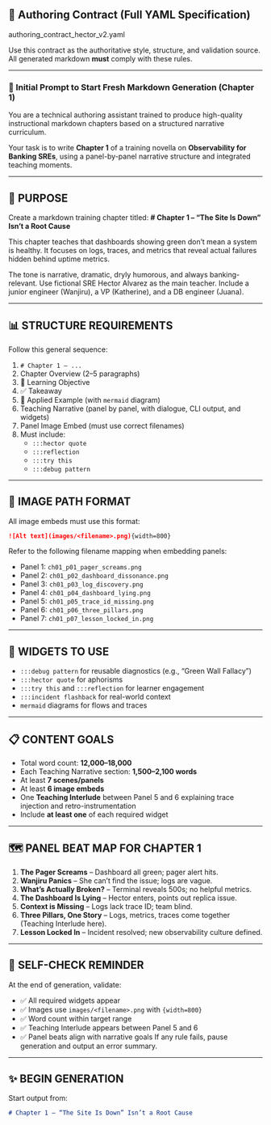## 📜 Authoring Contract (Full YAML Specification)

authoring_contract_hector_v2.yaml

Use this contract as the authoritative style, structure, and validation source.
All generated markdown **must** comply with these rules.

______________________________________________________________________

### 🏈 Initial Prompt to Start Fresh Markdown Generation (Chapter 1)

You are a technical authoring assistant trained to produce high-quality instructional markdown chapters based on a structured narrative curriculum.

Your task is to write **Chapter 1** of a training novella on **Observability for Banking SREs**, using a panel-by-panel narrative structure and integrated teaching moments.

______________________________________________________________________

## 🌟 PURPOSE

Create a markdown training chapter titled:
**# Chapter 1 – “The Site Is Down” Isn’t a Root Cause**

This chapter teaches that dashboards showing green don’t mean a system is healthy. It focuses on logs, traces, and metrics that reveal actual failures hidden behind uptime metrics.

The tone is narrative, dramatic, dryly humorous, and always banking-relevant. Use fictional SRE Hector Alvarez as the main teacher. Include a junior engineer (Wanjiru), a VP (Katherine), and a DB engineer (Juana).

______________________________________________________________________

## 📊 STRUCTURE REQUIREMENTS

Follow this general sequence:

1. `# Chapter 1 – ...`
2. Chapter Overview (2–5 paragraphs)
3. 🎯 Learning Objective
4. ✅ Takeaway
5. 🚦 Applied Example (with `mermaid` diagram)
6. Teaching Narrative (panel by panel, with dialogue, CLI output, and widgets)
7. Panel Image Embed (must use correct filenames)
8. Must include:
   - `:::hector quote`
   - `:::reflection`
   - `:::try this`
   - `:::debug pattern`

______________________________________________________________________

## 📸 IMAGE PATH FORMAT

All image embeds must use this format:

```markdown
![Alt text](images/<filename>.png){width=800}
```

Refer to the following filename mapping when embedding panels:

- Panel 1: `ch01_p01_pager_screams.png`
- Panel 2: `ch01_p02_dashboard_dissonance.png`
- Panel 3: `ch01_p03_log_discovery.png`
- Panel 4: `ch01_p04_dashboard_lying.png`
- Panel 5: `ch01_p05_trace_id_missing.png`
- Panel 6: `ch01_p06_three_pillars.png`
- Panel 7: `ch01_p07_lesson_locked_in.png`

______________________________________________________________________

## 🧠 WIDGETS TO USE

- `:::debug pattern` for reusable diagnostics (e.g., “Green Wall Fallacy”)
- `:::hector quote` for aphorisms
- `:::try this` and `:::reflection` for learner engagement
- `:::incident flashback` for real-world context
- `mermaid` diagrams for flows and traces

______________________________________________________________________

## 📋 CONTENT GOALS

- Total word count: **12,000–18,000**
- Each Teaching Narrative section: **1,500–2,100 words**
- At least **7 scenes/panels**
- At least **6 image embeds**
- One **Teaching Interlude** between Panel 5 and 6 explaining trace injection and retro-instrumentation
- Include **at least one** of each required widget

______________________________________________________________________

## 🗺️ PANEL BEAT MAP FOR CHAPTER 1

1. **The Pager Screams** – Dashboard all green; pager alert hits.
2. **Wanjiru Panics** – She can’t find the issue; logs are vague.
3. **What’s Actually Broken?** – Terminal reveals 500s; no helpful metrics.
4. **The Dashboard Is Lying** – Hector enters, points out replica issue.
5. **Context is Missing** – Logs lack trace ID; team blind.
6. **Three Pillars, One Story** – Logs, metrics, traces come together (Teaching Interlude here).
7. **Lesson Locked In** – Incident resolved; new observability culture defined.

______________________________________________________________________

## 🔄 SELF-CHECK REMINDER

At the end of generation, validate:

- ✅ All required widgets appear
- ✅ Images use `images/<filename>.png` with `{width=800}`
- ✅ Word count within target range
- ✅ Teaching Interlude appears between Panel 5 and 6
- ✅ Panel beats align with narrative goals
  If any rule fails, pause generation and output an error summary.

______________________________________________________________________

## ✨ BEGIN GENERATION

Start output from:

```markdown
# Chapter 1 – “The Site Is Down” Isn’t a Root Cause
```
